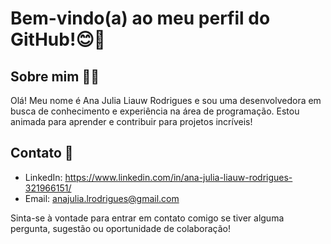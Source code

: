 # Bem-vindo(a) ao meu perfil do GitHub!😊🤝

## Sobre mim 👩‍💻

Olá! Meu nome é Ana Julia Liauw Rodrigues e sou uma desenvolvedora em busca de conhecimento e experiência na área de programação. Estou animada para aprender e contribuir para projetos incríveis!

## Contato 📍

- LinkedIn: https://www.linkedin.com/in/ana-julia-liauw-rodrigues-321966151/
- Email: anajulia.lrodrigues@gmail.com

Sinta-se à vontade para entrar em contato comigo se tiver alguma pergunta, sugestão ou oportunidade de colaboração!
